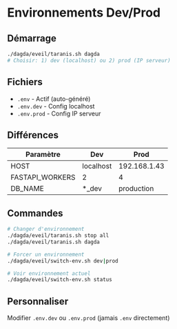 # Environnements Dev/Prod

## Démarrage

```bash
./dagda/eveil/taranis.sh dagda
# Choisir: 1) dev (localhost) ou 2) prod (IP serveur)
```

## Fichiers

- `.env` - Actif (auto-généré)
- `.env.dev` - Config localhost
- `.env.prod` - Config IP serveur

## Différences

| Paramètre | Dev | Prod |
|-----------|-----|------|
| HOST | localhost | 192.168.1.43 |
| FASTAPI_WORKERS | 2 | 4 |
| DB_NAME | *_dev | production |

## Commandes

```bash
# Changer d'environnement
./dagda/eveil/taranis.sh stop all
./dagda/eveil/taranis.sh dagda

# Forcer un environnement
./dagda/eveil/switch-env.sh dev|prod

# Voir environnement actuel
./dagda/eveil/switch-env.sh status
```

## Personnaliser

Modifier `.env.dev` ou `.env.prod` (jamais `.env` directement)

